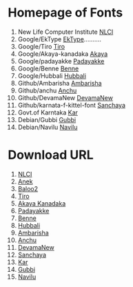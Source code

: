 # Homepage of Fonts

1. New Life Computer Institute [NLCI](https://github.com/nlci)
2. Google/EkType [EkType](https://ektype.in)..........
3. Google/Tiro [Tiro](http://www.tiro.com/)
4. Google/Akaya-kanadaka [Akaya](https://github.com/vaishnavimurthy/Akaya-Kanadaka)
5. Google/padayakke [Padayakke](https://github.com/DunwichType/Padyakke_Libre)
6. Google/Benne [Benne](https://github.com/googlefonts/Benne)
7. Google/Hubbali [Hubbali](https://github.com/erinmclaughlin/Hubballi)
8. Github/Ambarisha [Ambarisha](https://github.com/appajid/Ambarisha)
9. Github/anchu [Anchu](https://github.com/imarunck/Anchu)
10. Github/DevamaNew [DevamaNew](https://github.com/pavanaja/DevamaNew)
11. Github/karnata-f-kittel-font [Sanchaya](http://sanchaya.net/)
12. Govt.of Karntaka [Kar](https://kanaja.karnataka.gov.in/softwares/)
13. Debian/Gubbi [Gubbi](https://packages.debian.org/unstable/fonts/fonts-gubbi)
14. Debian/Navilu [Navilu](https://packages.debian.org/unstable/fonts/fonts-navilu)



# Download URL

1. [NLCI](https://github.com/nlci/knda-font-badami/archive/refs/heads/master.zip)
2. [Anek](https://github.com/EkType/Anek/releases/download/1.000/Ek-Type-Anek-Variable-1.002.zip)
3. [Baloo2](https://github.com/EkType/Baloo2/releases/download/1.640/Baloo2_1.640.zip)
4. [Tiro](https://github.com/TiroTypeworks/Indigo/archive/refs/heads/main.zip)
5. [Akaya Kanadaka](https://github.com/vaishnavimurthy/Akaya-Kanadaka/archive/refs/heads/master.zip)
6. [Padayakke](https://github.com/DunwichType/Padyakke_Libre/archive/refs/heads/master.zip)
7. [Benne](https://github.com/googlefonts/Benne/archive/refs/heads/main.zip)
8. [Hubbali](https://github.com/erinmclaughlin/Hubballi/archive/refs/heads/master.zip)
9. [Ambarisha](https://github.com/appajid/Ambarisha/archive/refs/heads/master.zip)
10. [Anchu](https://github.com/imarunck/Anchu/archive/refs/heads/main.zip)
11. [DevamaNew](https://github.com/pavanaja/DevamaNew/archive/refs/heads/master.zip)
12. [Sanchaya](https://github.com/sanchaya/karnata-f-kittel-font/archive/refs/heads/master.zip)
13. [Kar](https://github.com/kannadiga/fonts/archive/refs/heads/master.zip)
14. [Gubbi](http://deb.debian.org/debian/pool/main/f/fonts-gubbi/fonts-gubbi_1.3.orig.tar.xz)
15. [Navilu](http://deb.debian.org/debian/pool/main/f/fonts-navilu/fonts-navilu_1.2.orig.tar.gz)

